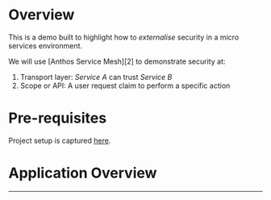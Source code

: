 # Overview
This is a demo built to highlight how to _externalise_ security in a micro services environment.  

We will use [Anthos Service Mesh][2] to demonstrate security at:
1. Transport layer: _Service A_ can trust _Service B_
2. Scope or API: A user request claim to perform a specific action

# Pre-requisites
Project setup is captured [here][1].

# Application Overview



------
[1]: ./README.SETUP.md